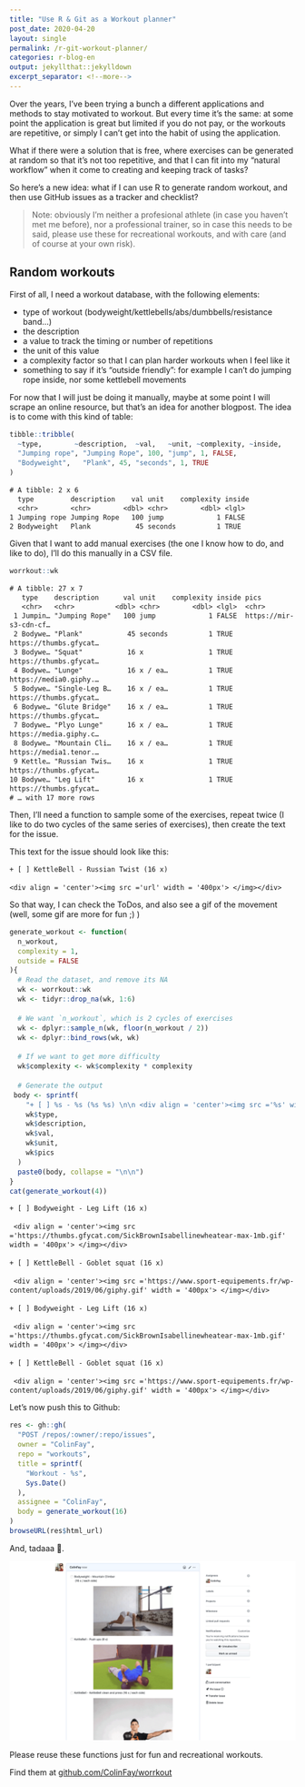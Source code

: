 ```yaml
---
title: "Use R & Git as a Workout planner"
post_date: 2020-04-20
layout: single
permalink: /r-git-workout-planner/
categories: r-blog-en
output: jekyllthat::jekylldown
excerpt_separator: <!--more-->
---
```


Over the years, I’ve been trying a bunch a different applications and
methods to stay motivated to workout. But every time it’s the same: at
some point the application is great but limited if you do not pay, or
the workouts are repetitive, or simply I can’t get into the habit of
using the application.

What if there were a solution that is free, where exercises can be
generated at random so that it’s not too repetitive, and that I can fit
into my “natural workflow” when it come to creating and keeping track of
tasks?

So here’s a new idea: what if I can use R to generate random workout,
and then use GitHub issues as a tracker and checklist?

> Note: obviously I’m neither a profesional athlete (in case you haven’t
> met me before), nor a professional trainer, so in case this needs to
> be said, please use these for recreational workouts, and with care
> (and of course at your own risk).

## Random workouts

First of all, I need a workout database, with the following elements:

  - type of workout (bodyweight/kettlebells/abs/dumbbells/resistance
    band…)
  - the description
  - a value to track the timing or number of repetitions
  - the unit of this value
  - a complexity factor so that I can plan harder workouts when I feel
    like it
  - something to say if it’s “outside friendly”: for example I can’t do
    jumping rope inside, nor some kettlebell movements

For now that I will just be doing it manually, maybe at some point I
will scrape an online resource, but that’s an idea for another blogpost.
The idea is to come with this kind of table:

``` r
tibble::tribble(
  ~type,        ~description,  ~val,   ~unit, ~complexity, ~inside,
  "Jumping rope", "Jumping Rope", 100, "jump", 1, FALSE,
  "Bodyweight",   "Plank", 45, "seconds", 1, TRUE 
)
```

``` 
# A tibble: 2 x 6
  type         description    val unit    complexity inside
  <chr>        <chr>        <dbl> <chr>        <dbl> <lgl> 
1 Jumping rope Jumping Rope   100 jump             1 FALSE 
2 Bodyweight   Plank           45 seconds          1 TRUE  
```

Given that I want to add manual exercises (the one I know how to do, and
like to do), I’ll do this manually in a CSV file.

``` r
worrkout::wk
```

    # A tibble: 27 x 7
       type    description      val unit    complexity inside pics                  
       <chr>   <chr>          <dbl> <chr>        <dbl> <lgl>  <chr>                 
     1 Jumpin… "Jumping Rope"   100 jump             1 FALSE  https://mir-s3-cdn-cf…
     2 Bodywe… "Plank"           45 seconds          1 TRUE   https://thumbs.gfycat…
     3 Bodywe… "Squat"           16 x                1 TRUE   https://thumbs.gfycat…
     4 Bodywe… "Lunge"           16 x / ea…          1 TRUE   https://media0.giphy.…
     5 Bodywe… "Single-Leg B…    16 x / ea…          1 TRUE   https://thumbs.gfycat…
     6 Bodywe… "Glute Bridge"    16 x / ea…          1 TRUE   https://thumbs.gfycat…
     7 Bodywe… "Plyo Lunge"      16 x / ea…          1 TRUE   https://media.giphy.c…
     8 Bodywe… "Mountain Cli…    16 x / ea…          1 TRUE   https://media1.tenor.…
     9 Kettle… "Russian Twis…    16 x                1 TRUE   https://thumbs.gfycat…
    10 Bodywe… "Leg Lift"        16 x                1 TRUE   https://thumbs.gfycat…
    # … with 17 more rows

Then, I’ll need a function to sample some of the exercises, repeat twice
(I like to do two cycles of the same series of exercises), then create
the text for the issue.

This text for the issue should look like this:

    + [ ] KettleBell - Russian Twist (16 x)
    
    <div align = 'center'><img src ='url' width = '400px'> </img></div>

So that way, I can check the ToDos, and also see a gif of the movement
(well, some gif are more for fun ;) )

``` r
generate_workout <- function(
  n_workout,
  complexity = 1, 
  outside = FALSE
){
  # Read the dataset, and remove its NA
  wk <- worrkout::wk
  wk <- tidyr::drop_na(wk, 1:6)
  
  # We want `n_workout`, which is 2 cycles of exercises
  wk <- dplyr::sample_n(wk, floor(n_workout / 2)) 
  wk <- dplyr::bind_rows(wk, wk)
  
  # If we want to get more difficulty
  wk$complexity <- wk$complexity * complexity
  
  # Generate the output
 body <- sprintf(
    "+ [ ] %s - %s (%s %s) \n\n <div align = 'center'><img src ='%s' width = '400px'> </img></div>",
    wk$type,
    wk$description,
    wk$val,
    wk$unit,
    wk$pics
  )
  paste0(body, collapse = "\n\n")
}
cat(generate_workout(4))
```

    + [ ] Bodyweight - Leg Lift (16 x) 
    
     <div align = 'center'><img src ='https://thumbs.gfycat.com/SickBrownIsabellinewheatear-max-1mb.gif' width = '400px'> </img></div>
    
    + [ ] KettleBell - Goblet squat (16 x) 
    
     <div align = 'center'><img src ='https://www.sport-equipements.fr/wp-content/uploads/2019/06/giphy.gif' width = '400px'> </img></div>
    
    + [ ] Bodyweight - Leg Lift (16 x) 
    
     <div align = 'center'><img src ='https://thumbs.gfycat.com/SickBrownIsabellinewheatear-max-1mb.gif' width = '400px'> </img></div>
    
    + [ ] KettleBell - Goblet squat (16 x) 
    
     <div align = 'center'><img src ='https://www.sport-equipements.fr/wp-content/uploads/2019/06/giphy.gif' width = '400px'> </img></div>

Let’s now push this to Github:

``` r
res <- gh::gh(
  "POST /repos/:owner/:repo/issues",
  owner = "ColinFay",
  repo = "workouts",
  title = sprintf(
    "Workout - %s", 
    Sys.Date()
  ), 
  assignee = "ColinFay", 
  body = generate_workout(16)
)
browseURL(res$html_url)
```

And, tadaaa 🎉.

![](/assets/img/worrkout.png)

Please reuse these functions just for fun and recreational workouts.

Find them at
[github.com/ColinFay/worrkout](https://github.com/ColinFay/worrkout)
